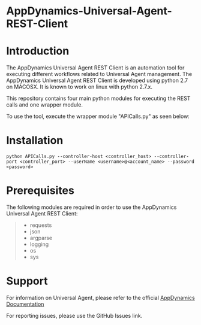 # AppDynamics-Universal-Agent-REST-Client


# Introduction
The AppDynamics Universal Agent REST Client is an automation tool for executing different workflows related to Universal Agent management. The AppDynamics Universal Agent REST Client is developed using python 2.7 on MACOSX. It is known to work on linux with python 2.7.x.

This repository contains four main python modules for executing the REST calls and one wrapper module.

To use the tool, execute the wrapper module "APICalls.py" as seen below:


# Installation

`python APICalls.py --controller-host <controller_host> --controller-port <controller_port> --userName <username>@<account_name> --password <password>`

# Prerequisites

The following modules are required in order to use the AppDynamics Universal Agent REST Client:

> - requests
> - json
> - argparse
> - logging
> - os
> - sys

# Support

For information on Universal Agent, please refer to the official [AppDynamics Documentation](https://docs.appdynamics.com/display/PRO43/AppDynamics+Universal+Agent)

For reporting issues, please use the GitHub Issues link.
